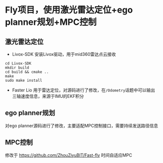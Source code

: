 # Fly项目，使用激光雷达定位+ego planner规划+MPC控制

## 激光雷达定位
* Livox-SDK
安装Livox驱动，用于mid360雷达点云接收
```
cd Livox-SDK
mkdir build
cd build && cmake ..
make
sudo make install
```

* Faster Lio
用于雷达定位，对源码进行了修改，在`/Odometry`话题中可以输出三轴速度信息，来源于IMU的EKF积分

## ego planner规划
对ego planner源码进行了修改，主要适配MPC控制接口，需要持续发送路径信息

## MPC控制
修改于 https://github.com/ZhouZiyuBIT/Fast-fly 时间自适应MPC